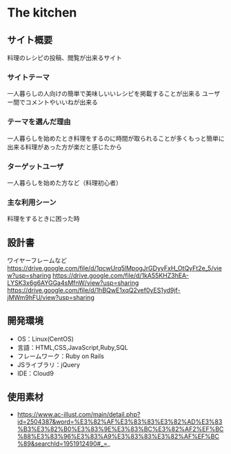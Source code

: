 # The kitchen

## サイト概要
料理のレシピの投稿、閲覧が出来るサイト

### サイトテーマ
一人暮らしの人向けの簡単で美味しいいレシピを掲載することが出来る
ユーザー間でコメントやいいねが出来る

### テーマを選んだ理由
一人暮らしを始めたとき料理をするのに時間が取られることが多くもっと簡単に出来る料理があった方が楽だと感じたから

### ターゲットユーザ
一人暮らしを始めた方など（料理初心者）

### 主な利用シーン
料理をするときに困った時

## 設計書
ワイヤーフレームなど
https://drive.google.com/file/d/1pcwUrq5lMpogJrGDyyFxH_OtQyFt2e_5/view?usp=sharing
https://drive.google.com/file/d/1kA55KHZ3hEA-LYSK3x6g6AYGGa4sMfnW/view?usp=sharing
https://drive.google.com/file/d/1hBQwE1xqQ2vef0yES1yd9jf-jMWm9hFU/view?usp=sharing


## 開発環境
- OS：Linux(CentOS)
- 言語：HTML,CSS,JavaScript,Ruby,SQL
- フレームワーク：Ruby on Rails
- JSライブラリ：jQuery
- IDE：Cloud9

## 使用素材
- https://www.ac-illust.com/main/detail.php?id=2504387&word=%E3%82%AF%E3%83%83%E3%82%AD%E3%83%B3%E3%82%B0%E3%83%9E%E3%83%BC%E3%82%AF2%EF%BC%88%E3%83%96%E3%83%A9%E3%83%83%E3%82%AF%EF%BC%89&searchId=1951912490#_=_
